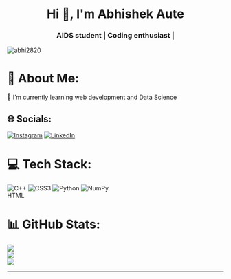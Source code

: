   

<h1 align="center">Hi 👋, I'm Abhishek Aute</h1>
<h3 align="center">AIDS student | Coding enthusiast |</h3>

<p align="left"> <img src="https://komarev.com/ghpvc/?username=abhi2820&label=Profile%20views&color=0e75b6&style=flat" alt="abhi2820" /> </p>

# 💫 About Me:
🔭 I’m currently learning web development  and Data Science


## 🌐 Socials:
[![Instagram](https://img.shields.io/badge/Instagram-%23E4405F.svg?logo=Instagram&logoColor=white)](https://instagram.com/__.abhi.282.__) [![LinkedIn](https://img.shields.io/badge/LinkedIn-%230077B5.svg?logo=linkedin&logoColor=white)](https://linkedin.com/in/www.linkedin.com/in/abhishek-aute) 

# 💻 Tech Stack:
![C++](https://img.shields.io/badge/c++-%2300599C.svg?style=for-the-badge&logo=c%2B%2B&logoColor=white) ![CSS3](https://img.shields.io/badge/css3-%231572B6.svg?style=for-the-badge&logo=css3&logoColor=white) ![Python](https://img.shields.io/badge/python-3670A0?style=for-the-badge&logo=python&logoColor=ffdd54) ![NumPy](https://img.shields.io/badge/numpy-%23013243.svg?style=for-the-badge&logo=numpy&logoColor=white)  
HTML  

# 📊 GitHub Stats:
![](https://github-readme-stats.vercel.app/api?username=Abhi2820&theme=highcontrast&hide_border=false&include_all_commits=false&count_private=false)<br/>
![](https://github-readme-streak-stats.herokuapp.com/?user=Abhi2820&theme=highcontrast&hide_border=false)<br/>
![](https://github-readme-stats.vercel.app/api/top-langs/?username=Abhi2820&theme=highcontrast&hide_border=false&include_all_commits=false&count_private=false&layout=compact)

---




